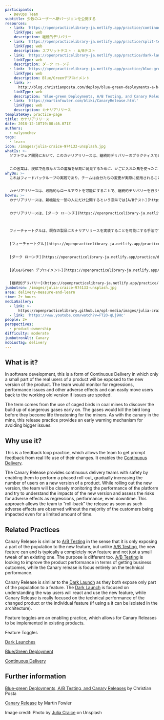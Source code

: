 ```yaml
---
participants:
  - DevOps Team
subtitle: 少数のユーザーへ新バージョンを公開する
resources:
  - link: 'https://openpracticelibrary-ja.netlify.app/practice/continuous-delivery/'
    linkType: web
    description: 継続的デリバリー
  - link: 'https://openpracticelibrary-ja.netlify.app/practice/split-testing-a-b-testing/'
    linkType: web
    description: スプリットテスト - A/Bテスト
  - link: 'https://openpracticelibrary-ja.netlify.app/practice/dark-launches/'
    linkType: web
    description: ダーク ローンチ
  - link: 'https://openpracticelibrary-ja.netlify.app/practice/blue-green-deployments/'
    linkType: web
    description: Blue/Greenデプロイメント
  - link: >-
      http://blog.christianposta.com/deploy/blue-green-deployments-a-b-testing-and-canary-releases/
    linkType: web
    description: 'Blue-green Deployments, A/B Testing, and Canary Releases'
  - link: 'https://martinfowler.com/bliki/CanaryRelease.html'
    linkType: web
    description: カナリアリリース
templateKey: practice-page
title: カナリアリリース
date: 2018-12-18T19:00:46.071Z
authors:
  - valyonchev
tags:
  - learn
icon: /images/julia-craice-974133-unsplash.jpg
whatIs: >-
  ソフトウェア開発において、このカナリアリリースは、継続的デリバリーのプラクティスであり、製品の実ユーザーのごく一部だけに新しいバージョンを公開するものです。チームは、レグレッションやパフォーマンスの問題、その他の悪影響を監視し、問題が見つかった場合は、ユーザーを簡単に正常動作する旧バージョンへ戻すことができます。


  この言葉は、炭鉱で危険なガスの蓄積を早期に発見するために、かごに入れた鳥を使ったことに由来しています。有毒ガスによって炭鉱労働者の生命を脅かすよりも前に、鳥が先に死ぬことになります。炭鉱のカナリアと同じように、このリリース方法は、より大きな問題を避けるための早期警告メカニズムを提供します。
whyDo: >-
  これはフィードバックループの実践であり、チームは自分たちの変更が実際に使用されることで迅速なフィードバックを得ることができるようになります。[継続的デリバリー](https://openpracticelibrary-ja.netlify.app/practice/continuous-delivery/)を実現するプラクティスです。


  カナリアリリースは、段階的なロールアウトを可能にすることで、継続的デリバリーを行うチームに安全性を提供しながら、製品の新バージョンを使うユーザー数を徐々に増加させることができます。新バージョンのロールアウト中、チームはプラットフォームのパフォーマンスを注意深く監視し、新バージョンの影響を把握し、リグレッション、パフォーマンス、さらにはダウンタイムといった悪影響のリスクを評価します。このようなアプローチにより、悪影響が確認された場合、チームはすぐにリリースを「ロールバック」することができ、たとえ限られた時間であっても、大多数の顧客に影響を与えることはありません。
howTo: >-
  カナリアリリースは、新機能を一部の人にだけ公開するという意味では[A/Bテスト](https://openpracticelibrary-ja.netlify.app/practice/split-testing-a-b-testing/)と似ていますが、[A/Bテスト](https://openpracticelibrary-ja.netlify.app/practice/split-testing-a-b-testing/)とは違って、新機能は既存の機能を少し調整するだけでなく、完全に新しい機能であることが可能であり、一般的にはそのような機能です。また、目的も違います。[A/Bテスト](https://openpracticelibrary-ja.netlify.app/practice/split-testing-a-b-testing/)は、ビジネス上の成果を得るという観点から製品性能を向上させようとしていますが、カナリアリリースは、技術的な性能に完全に焦点を合わせています。


  カナリアリリースは、[ダーク ローンチ](https://openpracticelibrary-ja.netlify.app/practice/dark-launches/)とも似ていて、どちらもユーザーの一部だけに機能を公開するものです。[ダーク ローンチ](https://openpracticelibrary-ja.netlify.app/practice/dark-launches/)は、ユーザーが新しい機能にどのように反応し、使用するかを理解することに焦点を当てます。一方、カナリアリリースは、変更したプロダクトや個々の機能（アーキテクチャで分離して使用できる場合）の技術性能に本来はフォーカスします。



  フィーチャートグルは、既存の製品にカナリアリリースを実装することを可能にする手法です。


  [フィーチャートグル](https://openpracticelibrary-ja.netlify.app/practice/feature-toggles/)


  [ダーク ローンチ](https://openpracticelibrary-ja.netlify.app/practice/dark-launches/)


  [Blue/Green デプロイメント](https://openpracticelibrary-ja.netlify.app/practice/blue-green-deployments/)


  [継続的デリバリー](https://openpracticelibrary-ja.netlify.app/practice/continuous-delivery/)
jumbotron: /images/julia-craice-974133-unsplash.jpg
area: delivery-measure-and-learn
time: 2+ hours
mediaGallery:
  - link: >-
      https://openpracticelibrary.github.io/opl-media/images/julia-craice-974133-unsplash.jpg
  - link: 'https://www.youtube.com/watch?v=FT2O-qLj9Hc'
people: 2+
perspectives:
  - product-ownership
difficulty: moderate
jumbotronAlt: Canary
mobiusTag: delivery
---
```

## What is it?

In software development, this is a form of Continuous Delivery in which only a small part of the real users of a product will be exposed to the new version of the product. The team would monitor for regressions, performance issues and other adverse effects and can easily move users back to the working old version if issues are spotted.

The term comes from the use of caged birds in coal mines to discover the build up of dangerous gases early on. The gases would kill the bird long before they become life threatening for the miners. As with the canary in the mine, this release practice provides an early warning mechanism for avoiding bigger issues.

## Why use it?

This is a feedback loop practice, which allows the team to get prompt feedback from real life use of their changes. It enables the [Continuous Delivery](https://openpracticelibrary-ja.netlify.app/practice/continuous-delivery/).

The Canary Release provides continuous delivery teams with safety by enabling them to perform a phased roll-out, gradually increasing the number of users on a new version of a product. While rolling out the new version, the team will be closely monitoring the performance of the platform and try to understand the impacts of the new version and assess the risks for adverse effects as regressions, performance, even downtime. This approach allows the team to “roll-back” the release as soon as such adverse effects are observed without the majority of the customers being impacted even for a limited amount of time.

## Related Practices

Canary Release is similar to [A/B Testing](https://openpracticelibrary-ja.netlify.app/practice/split-testing-a-b-testing/) in the sense that it is only exposing a part of the population to the new feature, but unlike [A/B Testing](https://openpracticelibrary-ja.netlify.app/practice/split-testing-a-b-testing/), the new feature can and is typically a completely new feature and not just a small tweak of an existing one. The purpose is different too. [A/B Testing](https://openpracticelibrary-ja.netlify.app/practice/split-testing-a-b-testing/) is looking to improve the product performance in terms of getting business outcomes, while the Canary release is focus entirely on the technical performance.

Canary Release is similar to the [Dark Launch](https://openpracticelibrary-ja.netlify.app/practice/dark-launches/) as they both expose only part of the population to a feature. The [Dark Launch](https://openpracticelibrary-ja.netlify.app/practice/dark-launches/) is focused on understanding the way users will react and use the new feature, while Canary Release is really focused on the technical performance of the changed product or the individual feature (if using a it can be isolated in the architecture).

Feature toggles are an enabling practice, which allows for Canary Releases to be implemented in existing products.

Feature Toggles

[Dark Launches ](https://openpracticelibrary-ja.netlify.app/practice/dark-launches/)

[Blue/Green Deployment](https://openpracticelibrary-ja.netlify.app/practice/blue-green-deployments/)

[Continuous Delivery](https://openpracticelibrary-ja.netlify.app/practice/continuous-delivery/)

## Further information

[Blue-green Deployments, A/B Testing, and Canary Releases](http://blog.christianposta.com/deploy/blue-green-deployments-a-b-testing-and-canary-releases/) by Christian Posta

[Canary Release](https://martinfowler.com/bliki/CanaryRelease.html) by Martin Fowler

Image credit: Photo by [Julia Craice](https://unsplash.com/photos/o0S-0Pa4F2M) on Unsplash
